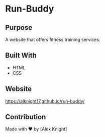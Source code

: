 # Run-Buddy

## Purpose
A website that offers fitness training services.

## Built With
* HTML
* CSS

## Website
 https://alknight17.github.io/run-buddy/

## Contribution
Made with ❤️ by [Alex Knight]

